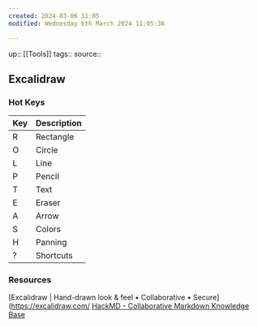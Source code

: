```yaml
---
created: 2024-03-06 11:05
modified: Wednesday 6th March 2024 11:05:36

---
```

up::  [[Tools]]
tags::
source::
## Excalidraw


### Hot Keys

| Key | Description |
| --- | ----------- |
| R   | Rectangle   |
| O   | Circle      |
| L   | Line        |
| P   | Pencil      |
| T   | Text        |
| E   | Eraser      |
| A   | Arrow       |
| S   | Colors      |
| H   | Panning     |
| ?   | Shortcuts   |



### Resources
[Excalidraw | Hand-drawn look & feel • Collaborative • Secure](https://excalidraw.com/
[HackMD - Collaborative Markdown Knowledge Base](https://hackmd.io/@alkemio/SJuewkPwn)
